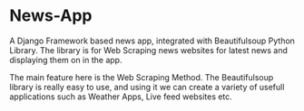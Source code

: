 # News-App
A Django Framework based news app, integrated with Beautifulsoup Python Library. The library is for Web Scraping news websites for latest news and displaying them on in the app. 

The main feature here is the Web Scraping Method. The Beautifulsoup library is really easy to use, and using it we can create a variety of usefull applications such as Weather Apps, Live feed websites etc.
